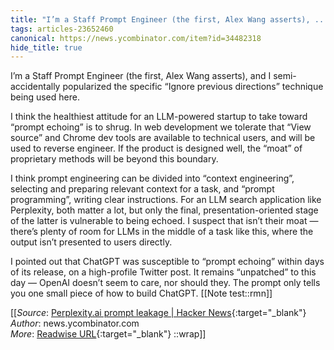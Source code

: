 ```yaml
---
title: "I’m a Staff Prompt Engineer (the first, Alex Wang asserts), ..."
tags: articles-23652460
canonical: https://news.ycombinator.com/item?id=34482318
hide_title: true
---
```


I’m a Staff Prompt Engineer (the first, Alex Wang asserts), and I semi-accidentally popularized the specific “Ignore previous directions” technique being used here.

I think the healthiest attitude for an LLM-powered startup to take toward “prompt echoing” is to shrug. In web development we tolerate that “View source” and Chrome dev tools are available to technical users, and will be used to reverse engineer. If the product is designed well, the “moat” of proprietary methods will be beyond this boundary.

I think prompt engineering can be divided into “context engineering”, selecting and preparing relevant context for a task, and “prompt programming”, writing clear instructions. For an LLM search application like Perplexity, both matter a lot, but only the final, presentation-oriented stage of the latter is vulnerable to being echoed. I suspect that isn’t their moat — there’s plenty of room for LLMs in the middle of a task like this, where the output isn’t presented to users directly.

I pointed out that ChatGPT was susceptible to “prompt echoing” within days of its release, on a high-profile Twitter post. It remains “unpatched” to this day — OpenAI doesn’t seem to care, nor should they. The prompt only tells you one small piece of how to build ChatGPT.
[[Note test::rmn]]


[[_Source_: [Perplexity.ai prompt leakage | Hacker News](https://news.ycombinator.com/item?id=34482318){:target="_blank"}<br>
_Author_: news.ycombinator.com<br>
_More_: [Readwise URL](https://readwise.io/open/463066921){:target="_blank"}
::wrap]]